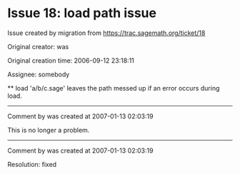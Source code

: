 # Issue 18: load path issue

Issue created by migration from https://trac.sagemath.org/ticket/18

Original creator: was

Original creation time: 2006-09-12 23:18:11

Assignee: somebody

** load 'a/b/c.sage' leaves the path messed up if an error occurs during load.



---

Comment by was created at 2007-01-13 02:03:19

This is no longer a problem.


---

Comment by was created at 2007-01-13 02:03:19

Resolution: fixed
